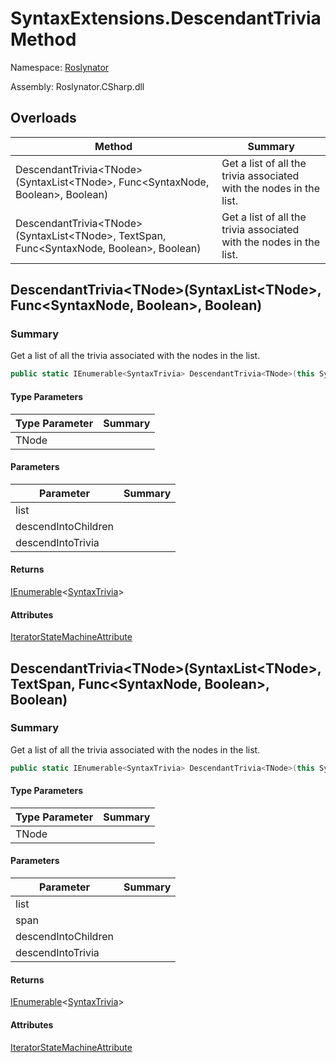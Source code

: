 # SyntaxExtensions\.DescendantTrivia Method

Namespace: [Roslynator](../../README.md)

Assembly: Roslynator\.CSharp\.dll

## Overloads

| Method | Summary |
| ------ | ------- |
| DescendantTrivia\<TNode>\(SyntaxList\<TNode>, Func\<SyntaxNode, Boolean>, Boolean\) | Get a list of all the trivia associated with the nodes in the list\. |
| DescendantTrivia\<TNode>\(SyntaxList\<TNode>, TextSpan, Func\<SyntaxNode, Boolean>, Boolean\) | Get a list of all the trivia associated with the nodes in the list\. |

## DescendantTrivia\<TNode>\(SyntaxList\<TNode>, Func\<SyntaxNode, Boolean>, Boolean\)

### Summary

Get a list of all the trivia associated with the nodes in the list\.

```csharp
public static IEnumerable<SyntaxTrivia> DescendantTrivia<TNode>(this SyntaxList<TNode> list, Func<SyntaxNode, bool> descendIntoChildren = null, bool descendIntoTrivia = false) where TNode : SyntaxNode
```

#### Type Parameters

| Type Parameter | Summary |
| -------------- | ------- |
| TNode | |

#### Parameters

| Parameter | Summary |
| --------- | ------- |
| list | |
| descendIntoChildren | |
| descendIntoTrivia | |

#### Returns

[IEnumerable](https://docs.microsoft.com/en-us/dotnet/api/system.collections.generic.ienumerable-1)\<[SyntaxTrivia](https://docs.microsoft.com/en-us/dotnet/api/microsoft.codeanalysis.syntaxtrivia)>



#### Attributes

[IteratorStateMachineAttribute](https://docs.microsoft.com/en-us/dotnet/api/system.runtime.compilerservices.iteratorstatemachineattribute)

## DescendantTrivia\<TNode>\(SyntaxList\<TNode>, TextSpan, Func\<SyntaxNode, Boolean>, Boolean\)

### Summary

Get a list of all the trivia associated with the nodes in the list\.

```csharp
public static IEnumerable<SyntaxTrivia> DescendantTrivia<TNode>(this SyntaxList<TNode> list, TextSpan span, Func<SyntaxNode, bool> descendIntoChildren = null, bool descendIntoTrivia = false) where TNode : SyntaxNode
```

#### Type Parameters

| Type Parameter | Summary |
| -------------- | ------- |
| TNode | |

#### Parameters

| Parameter | Summary |
| --------- | ------- |
| list | |
| span | |
| descendIntoChildren | |
| descendIntoTrivia | |

#### Returns

[IEnumerable](https://docs.microsoft.com/en-us/dotnet/api/system.collections.generic.ienumerable-1)\<[SyntaxTrivia](https://docs.microsoft.com/en-us/dotnet/api/microsoft.codeanalysis.syntaxtrivia)>



#### Attributes

[IteratorStateMachineAttribute](https://docs.microsoft.com/en-us/dotnet/api/system.runtime.compilerservices.iteratorstatemachineattribute)
